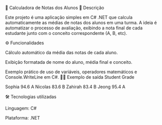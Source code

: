 📘 Calculadora de Notas dos Alunos
📖 Descrição

Este projeto é uma aplicação simples em C# .NET que calcula automaticamente as médias de notas dos alunos em uma turma.
A ideia é automatizar o processo de avaliação, exibindo a nota final de cada estudante junto com o conceito correspondente (A, B, etc).

⚙️ Funcionalidades

Cálculo automático da média das notas de cada aluno.

Exibição formatada de nome do aluno, média final e conceito.

Exemplo prático de uso de variáveis, operadores matemáticos e Console.WriteLine em C#.
🧑‍🎓 Exemplo de saída
Student     Grade

Sophia      94.6    A
Nicolas     83.6    B
Zahirah     83.4    B
Jeong       95.4    A

🛠️ Tecnologias utilizadas

Linguagem: C#

Plataforma: .NET
